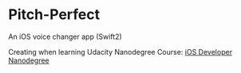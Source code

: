 # Pitch-Perfect

An iOS voice changer app (Swift2)

Creating when learning Udacity Nanodegree Course: [iOS Developer Nanodegree](https://www.udacity.com/course/ios-developer-nanodegree--nd003)
